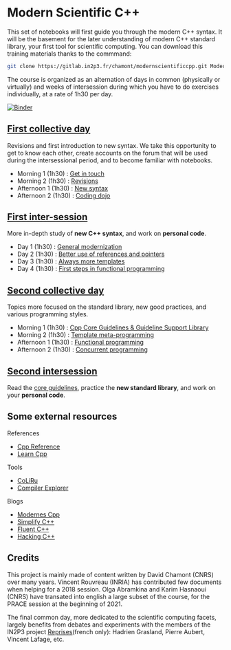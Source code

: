 
# Modern Scientific C++

This set of notebooks will first guide you through the modern C++ syntax. It will be the basement for the later understanding of modern C++ standard library, your first tool for scientific computing. You can download this training materials thanks to the commmand:
```sh
git clone https://gitlab.in2p3.fr/chamont/modernscientificcpp.git ModernScientificCpp
```

The course is organized as an alternation of days in common (physically or virtually) and weeks of intersession during which you have to do exercises individually, at a rate of 1h30 per day. 

[![Binder](https://mybinder.org/badge_logo.svg)](https://mybinder.org/v2/git/https%3A%2F%2Fgitlab.in2p3.fr%2Fchamont%2Fmodernscientificcpp.git/HEAD)

## [First collective day](1-ClassRoom/en.index.md)

Revisions and first introduction to new syntax. We take this opportunity to get to know each other, create accounts on the forum that will be used during the intersessional period, and to become familiar with notebooks.

* Morning 1 (1h30) : [Get in touch](1-ClassRoom/1-GetInTouch/)
* Morning 2 (1h30) : [Revisions](1-ClassRoom/2-Reminders/README.ipynb)
* Afternoon 1 (1h30) : [New syntax](1-ClassRoom/3-NewSyntaxes/README.ipynb)
* Afternoon 2 (1h30) : [Coding dojo](1-ClassRoom/4-CodingDojo/en.index.md)

## [First inter-session](2-HomeWork/en.index.md)

More in-depth study of **new C++ syntax**, and work on **personal code**.

* Day 1 (1h30) : [General modernization](2-HomeWork/1-ModernizeYourCode/README.ipynb)
* Day 2 (1h30) : [Better use of references and pointers](2-HomeWork/2-ReferencesAndPointers/README.ipynb)
* Day 3 (1h30) : [Always more templates](2-HomeWork/3-Generic/README.ipynb)
* Day 4 (1h30) : [First steps in functional programming](2-HomeWork/4-Functional/README.ipynb)

## [Second collective day](3-ClassRoom/en.index.md)

Topics more focused on the standard library, new good practices, and various programming styles.

* Morning 1 (1h30) : [Cpp Core Guidelines & Guideline Support Library](3-ClassRoom/1-CoreGuidelines/README.md)
* Morning 2 (1h30) : [Template meta-programming](3-ClassRoom/2-TemplateMetaProgramming/README.md)
* Afternoon 1 (1h30) : [Functional programming](3-ClassRoom/3-FunctionalProgramming/README.md)
* Afternoon 2 (1h30) : [Concurrent programming](3-ClassRoom/4-ConcurrentProgramming/README.md)

## [Second intersession](4-HomeWork/en.index.md)

Read the [core guidelines](http://isocpp.github.io/CppCoreGuidelines/CppCoreGuidelines),
practice the **new standard library**, and work on your **personal code**.
<!--
## [Third collective day](5-ClassRoom/en.index.md)

Some themes more specific to scientific computing: giving units to values, control the accuracy of its calculation, optimize its data structure. Plus an overview of C++20.

* Morning 1 (1h30) : [Quantities and units](1-QuantitiesAndUnits/README.ipynb)
* Morning 2 (1h30) : [Floating point computing](2-FloatingPointComputing/README.ipynb)
* Afternoon 1 (1h30) : [Optimisation](3-Optimisation/README.ipynb)
* Afternoon 2 (1h30) : [A glimpse to C++20](4-Cpp20Glimpse/README.ipynb)
-->

## Some external resources

References
* [Cpp Reference](cppreference.com/)
* [Learn Cpp](https://www.learncpp.com/)

Tools
* [CoLiRu](http://coliru.stacked-crooked.com/)
* [Compiler Explorer](https://godbolt.org/)

Blogs
* [Modernes Cpp](http://modernescpp.com/)
* [Simplify C++](https://arne-mertz.de)
* [Fluent C++](https://www.fluentcpp.com/)
* [Hacking C++](https://hackingcpp.com/)

## Credits

This project is mainly made of content written by David Chamont (CNRS) over many years. Vincent Rouvreau (INRIA) has contributed few documents when helping for a 2018 session. Olga Abramkina and Karim Hasnaoui (CNRS) have transated into english a large subset of the course, for the PRACE session at the beginning of 2021.

The final common day, more dedicated to the scientific computing facets, largely benefits from debates and experiments with the members of the IN2P3 project [Reprises](https://reprises.in2p3.fr/)(french only): Hadrien Grasland, Pierre Aubert, Vincent Lafage, etc.